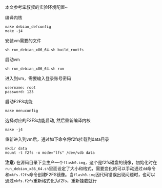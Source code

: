本文参考笨叔叔的实验环境配置~

编译内核
```shell
make debian_defconfig
make -j4
```

安装vm需要的文件
```shell
sh run_debian_x86_64.sh build_rootfs
```

启动vm
```shell
sh run_debian_x86_64.sh run
```
进入到vm，需要输入登录账号密码
```
username: root
password: 123
```

启动F2FS功能
```shell
make menuconfig
```
选择对应的F2FS功能启动, 然后重新编译内核
```shell
make -j4
```

重新进入到vm后，通过如下命令将f2fs挂载到data目录
```shell
mkdir data
mount -t f2fs -o mode="lfs" /dev/vdb data
```
**注意:** 在源码目录下会生产一个`flash0.img`，这个是f2fs磁盘的镜像，初始化时在`run_debian_x86_64.sh`里面设定了大小和格式，需要变化的可以手动通过`dd`命令和`mkfs.f2fs`命令创建F2FS镜像。当`flash0.img`因代码错误出现问题时，也可以通过`mkfs.f2fs`重新格式化为f2fs，重新挂载就行

